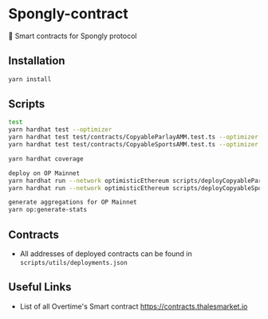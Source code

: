 # Spongly-contract

🪸 Smart contracts for Spongly protocol

## Installation

```bash
yarn install
```

## Scripts

```bash
test
yarn hardhat test --optimizer
yarn hardhat test test/contracts/CopyableParlayAMM.test.ts --optimizer
yarn hardhat test test/contracts/CopyableSportsAMM.test.ts --optimizer

yarn hardhat coverage

deploy on OP Mainnet
yarn hardhat run --network optimisticEthereum scripts/deployCopyableParlayAMM/deploy_upgradable_copyableParlayAMM.ts
yarn hardhat run --network optimisticEthereum scripts/deployCopyableSportsAMM/deploy_upgradeable_copyableSportsAMM.ts

generate aggregations for OP Mainnet
yarn op:generate-stats
```

## Contracts

- All addresses of deployed contracts can be found in `scripts/utils/deployments.json`


## Useful Links

-   List of all Overtime's Smart contract https://contracts.thalesmarket.io
